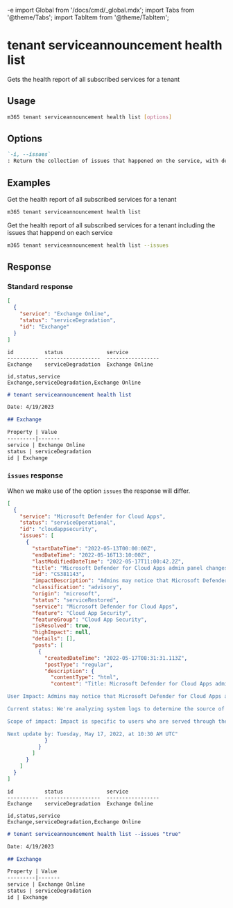-e <!-- DISCLAIMER: All secrets, passwords, and sensitive values in this document are examples only and not real credentials. -->
import Global from '/docs/cmd/_global.mdx';
import Tabs from '@theme/Tabs';
import TabItem from '@theme/TabItem';

# tenant serviceannouncement health list

Gets the health report of all subscribed services for a tenant

## Usage

```sh
m365 tenant serviceannouncement health list [options]
```

## Options

```md definition-list
`-i, --issues`
: Return the collection of issues that happened on the service, with detailed information for each issue. Is only returned in JSON output mode.
```

<Global />

## Examples

Get the health report of all subscribed services for a tenant

```sh
m365 tenant serviceannouncement health list
```

Get the health report of all subscribed services for a tenant including the issues that happend on each service

```sh
m365 tenant serviceannouncement health list --issues
```

## Response

### Standard response

<Tabs>
  <TabItem value="JSON">

  ```json
  [
    {
      "service": "Exchange Online",
      "status": "serviceDegradation",
      "id": "Exchange"
    }
  ]
  ```

  </TabItem>
  <TabItem value="Text">

  ```text
  id          status              service
  ----------  ------------------  -----------------
  Exchange    serviceDegradation  Exchange Online
  ```

  </TabItem>
  <TabItem value="CSV">

  ```csv
  id,status,service
  Exchange,serviceDegradation,Exchange Online
  ```

  </TabItem>
  <TabItem value="Markdown">

  ```md
  # tenant serviceannouncement health list

  Date: 4/19/2023

  ## Exchange

  Property | Value
  ---------|-------
  service | Exchange Online
  status | serviceDegradation
  id | Exchange
  ```

  </TabItem>
</Tabs>

### `issues` response

When we make use of the option `issues` the response will differ.

<Tabs>
  <TabItem value="JSON">

  ```json
  [
    {
      "service": "Microsoft Defender for Cloud Apps",
      "status": "serviceOperational",
      "id": "cloudappsecurity",
      "issues": [
        {
          "startDateTime": "2022-05-13T00:00:00Z",
          "endDateTime": "2022-05-16T13:10:00Z",
          "lastModifiedDateTime": "2022-05-17T11:00:42.2Z",
          "title": "Microsoft Defender for Cloud Apps admin panel changes not propagating to Microsoft Defender for Endpoint",
          "id": "CS381143",
          "impactDescription": "Admins may notice that Microsoft Defender for Cloud Apps admin panel changes did not propagate to Microsoft Defender for",
          "classification": "advisory",
          "origin": "microsoft",
          "status": "serviceRestored",
          "service": "Microsoft Defender for Cloud Apps",
          "feature": "Cloud App Security",
          "featureGroup": "Cloud App Security",
          "isResolved": true,
          "highImpact": null,
          "details": [],
          "posts": [
            {
              "createdDateTime": "2022-05-17T08:31:31.113Z",
              "postType": "regular",
              "description": {
                "contentType": "html",
                "content": "Title: Microsoft Defender for Cloud Apps admin panel changes not propagating to Microsoft Defender for Endpoint\

User Impact: Admins may notice that Microsoft Defender for Cloud Apps admin panel changes do not propagate to Microsoft Defender for Endpoint.\

Current status: We're analyzing system logs to determine the source of the issue.\

Scope of impact: Impact is specific to users who are served through the affected infrastructure.\

Next update by: Tuesday, May 17, 2022, at 10:30 AM UTC"
              }
            }
          ]
        }
      ]
    }
  ]
  ```

  </TabItem>
  <TabItem value="Text">

  ```text
  id          status              service
  ----------  ------------------  -----------------
  Exchange    serviceDegradation  Exchange Online
  ```

  </TabItem>
  <TabItem value="CSV">

  ```csv
  id,status,service
  Exchange,serviceDegradation,Exchange Online
  ```

  </TabItem>
  <TabItem value="Markdown">

  ```md
  # tenant serviceannouncement health list --issues "true"

  Date: 4/19/2023

  ## Exchange

  Property | Value
  ---------|-------
  service | Exchange Online
  status | serviceDegradation
  id | Exchange
  ```

  </TabItem>
</Tabs>

